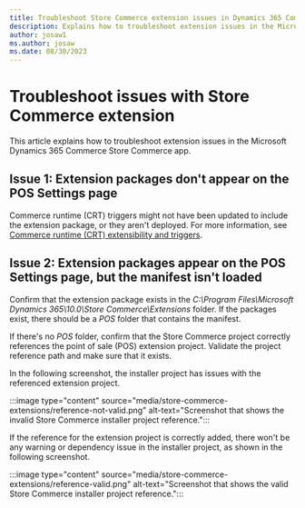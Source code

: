 ```yaml
---
title: Troubleshoot Store Commerce extension issues in Dynamics 365 Commerce Store Commerce app
description: Explains how to troubleshoot extension issues in the Microsoft Dynamics 365 Commerce Store Commerce app.
author: josaw1
ms.author: josaw
ms.date: 08/30/2023
---
```

# Troubleshoot issues with Store Commerce extension 

This article explains how to troubleshoot extension issues in the Microsoft Dynamics 365 Commerce Store Commerce app.

## Issue 1: Extension packages don't appear on the POS Settings page

Commerce runtime (CRT) triggers might not have been updated to include the extension package, or they aren't deployed. For more information, see [Commerce runtime (CRT) extensibility and triggers](/dynamics365/commerce/dev-itpro/commerce-runtime-extensibility-trigger).

## Issue 2: Extension packages appear on the POS Settings page, but the manifest isn't loaded

Confirm that the extension package exists in the *C:\\Program Files\\Microsoft Dynamics 365\\10.0\\Store Commerce\\Extensions* folder. If the packages exist, there should be a *POS* folder that contains the manifest.

If there's no *POS* folder, confirm that the Store Commerce project correctly references the point of sale (POS) extension project. Validate the project reference path and make sure that it exists.

In the following screenshot, the installer project has issues with the referenced extension project.

:::image type="content" source="media/store-commerce-extensions/reference-not-valid.png" alt-text="Screenshot that shows the invalid Store Commerce installer project reference.":::

If the reference for the extension project is correctly added, there won't be any warning or dependency issue in the installer project, as shown in the following screenshot.

:::image type="content" source="media/store-commerce-extensions/reference-valid.png" alt-text="Screenshot that shows the valid Store Commerce installer project reference.":::
